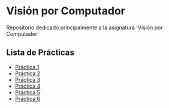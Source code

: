 # Visión por Computador 
Repositorio dedicado principalmente a la asignatura 'Visión por Computador'

## Lista de Prácticas
<ul>
  <li><a href="./Práctica_1%20Anaconda">Práctica 1</a></li>
  <li><a href="./Práctica_2">Práctica 2</li>
  <li><a href="./Práctica_3">Práctica 3</li>
  <li><a href="./Práctica_4">Práctica 4</li>
  <li><a href="./Práctica_5">Práctica 5</li>
  <li><a href="./Práctica_6">Práctica 6</li>
</ul>
